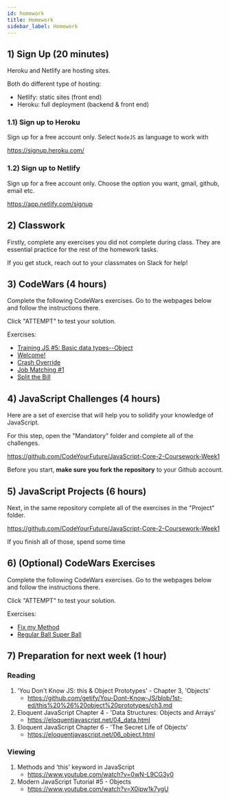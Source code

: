 ```yaml
---
id: homework
title: Homework
sidebar_label: Homework
---
```


## 1) Sign Up (20 minutes)

Heroku and Netlify are hosting sites.

Both do different type of hosting:

- Netlify: static sites (front end)
- Heroku: full deployment (backend & front end)

### 1.1) Sign up to Heroku

Sign up for a free account only. Select `NodeJS` as language to work with

https://signup.heroku.com/

### 1.2) Sign up to Netlify

Sign up for a free account only. Choose the option you want, gmail, github, email etc.

https://app.netlify.com/signup

## 2) Classwork

Firstly, complete any exercises you did not complete during class. They are essential practice for the rest of the homework tasks.

If you get stuck, reach out to your classmates on Slack for help!

## 3) CodeWars (4 hours)

Complete the following CodeWars exercises. Go to the webpages below and follow the instructions there.

Click "ATTEMPT" to test your solution.

Exercises:

- [Training JS #5: Basic data types--Object](https://www.codewars.com/kata/571f1eb77e8954a812000837/train/javascript)
- [Welcome!](https://www.codewars.com/kata/welcome/train/javascript)
- [Crash Override](https://www.codewars.com/kata/crash-override/train/javascript)
- [Job Matching #1](https://www.codewars.com/kata/56c22c5ae8b139416c00175d/train/javascript)
- [Split the Bill](https://www.codewars.com/kata/5641275f07335295f10000d0/train/javascript)

## 4) JavaScript Challenges (4 hours)

Here are a set of exercise that will help you to solidify your knowledge of JavaScript.

For this step, open the "Mandatory" folder and complete all of the challenges.

https://github.com/CodeYourFuture/JavaScript-Core-2-Coursework-Week1

Before you start, **make sure you fork the repository** to your Github account.

## 5) JavaScript Projects (6 hours)

Next, in the same repository complete all of the exercises in the "Project" folder.

https://github.com/CodeYourFuture/JavaScript-Core-2-Coursework-Week1

If you finish all of those, spend some time

## 6) (Optional) CodeWars Exercises

Complete the following CodeWars exercises. Go to the webpages below and follow the instructions there.

Click "ATTEMPT" to test your solution.

Exercises:

- [Fix my Method](https://www.codewars.com/kata/558710234f02dcc4a8000005)
- [Regular Ball Super Ball](https://www.codewars.com/kata/53f0f358b9cb376eca001079/train/javascript)

## 7) Preparation for next week (1 hour)

### Reading

1. 'You Don't Know JS: this & Object Prototypes' - Chapter 3, 'Objects'
   - https://github.com/getify/You-Dont-Know-JS/blob/1st-ed/this%20%26%20object%20prototypes/ch3.md
2. Eloquent JavaScript Chapter 4 - 'Data Structures: Objects and Arrays'
   - https://eloquentjavascript.net/04_data.html
3. Eloquent JavaScript Chapter 6 - 'The Secret Life of Objects'
   - https://eloquentjavascript.net/06_object.html

### Viewing

1. Methods and 'this' keyword in JavaScript
   - https://www.youtube.com/watch?v=0wN-L9CG3y0
2. Modern JavaScript Tutorial #5 - Objects
   - https://www.youtube.com/watch?v=X0ipw1k7ygU
